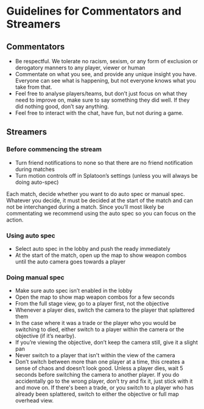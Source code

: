 # Guidelines for Commentators and Streamers

## Commentators
- Be respectful. We tolerate no racism, sexism, or any form of exclusion or derogatory manners to any player, viewer or human
- Commentate on what you see, and provide any unique insight you have. Everyone can see what is happening, but not everyone knows what you take from that.
- Feel free to analyse players/teams, but don’t just focus on what they need to improve on, make sure to say something they did well. If they did nothing good, don’t say anything.
- Feel free to interact with the chat, have fun, but not during a game.

## Streamers

### Before commencing the stream
- Turn friend notifications to none so that there are no friend notification during matches
- Turn motion controls off in Splatoon’s settings (unless you will always be doing auto-spec)

Each match, decide whether you want to do auto spec or manual spec. Whatever you decide, it must be decided at the start of the match and can not be interchanged during a match. Since you’ll most likely be commentating we recommend using the auto spec so you can focus on the action.

### Using auto spec
- Select auto spec in the lobby and push the ready immediately
- At the start of the match, open up the map to show weapon combos until the auto camera goes towards a player

### Doing manual spec
- Make sure auto spec isn’t enabled in the lobby
- Open the map to show map weapon combos for a few seconds
- From the full stage view, go to a player first, not the objective
- Whenever a player dies, switch the camera to the player that splattered them
- In the case where it was a trade or the player who you would be switching to died, either switch to a player within the camera or the objective (if it’s nearby).
- If you’re viewing the objective, don’t keep the camera still, give it a slight pan
- Never switch to a player that isn't within the view of the camera 
- Don’t switch between more than one player at a time, this creates a sense of chaos and doesn’t look good. Unless a player dies, wait 5 seconds before switching the camera to another player. If you do accidentally go to the wrong player, don’t try and fix it, just stick with it and move on. If there's been a trade, or you switch to a player who has already been splattered, switch to either the objective or full map overhead view.
